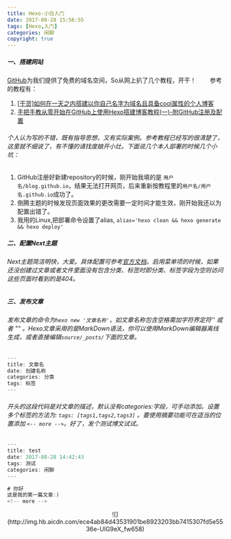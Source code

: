 ```yaml
---
title: Hexo-小白入门
date: 2017-08-28 15:56:55
tags: [Hexo,入门]
categories: 闲聊
copyright: true
---
```


##### 一、搭建网站
[GitHub](https://github.io)为我们提供了免费的域名空间，So从网上扒了几个教程，开干！
&emsp;&emsp;参考的教程有：
1. [[干货]如何在一天之内搭建以你自己名字为域名且具备cool属性的个人博客](http://www.jianshu.com/p/99665608d295)
2. [手把手教从零开始在GitHub上使用Hexo搭建博客教程(一)-附GitHub注册及配置](http://www.jianshu.com/p/f4cc5866946b)

###### 个人认为写的不错，既有指导思想，又有实际案例。参考教程已经写的很清楚了，这里就不细说了，有不懂的请找度娘开小灶。下面说几个本人部署的时候几个小坑：

1.  GitHub注册好新建repository的时候，刚开始我填的是 `用户名/blog.github.io`，结果无法打开网页，后来重新按教程里的`用户名/用户名.github.io`成功了。
2.  倒腾主题的时候发现页面效果的更改需要一定时间才能生效，刚开始我还以为配置出错了。
3.  我用的Linux,把部署命令设置了alias, `alias='hexo clean && hexo generate && hexo deploy'`

<!-- more -->

##### 二、配置Next主题
###### Next主题简洁明快，大爱。具体配置可参考[官方文档](http://theme-next.iissnan.com/getting-started.html)。启用菜单项的时候，如果还没创建过文章或者文件里面没有包含分类、标签时即分类、标签字段为空则访问这些页面时看到的是404。


##### 三、发布文章
###### 发布文章的命令为`hexo new '文章名称'`，如文章名称包含空格需加字符界定符'' 或者 "" 。Hexo文章采用的是MarkDown语法，你可以使用MarkDown编辑器离线生成，或者直接编辑`source/_posts/`下面的文章。
```javascript
---
title: 文章名
date: 创建名称
categories: 分类
tags: 标签
---
```
###### 开头的这段代码是对文章的描述，默认没有categories:字段，可手动添加。设置多个标签的方法为: `tags: [tags1,tags2,tags3]` 。要使用摘要功能可在适当的位置添加 `<-- more -->`。好了，发个测试博文试试。

```javascript
---
title: test
date: 2017-08-28 14:42:43
tags: 测试
categories: 闲聊
---

# 你好
这是我的第一篇文章:)
<!-- more -->
```
<div align=center>
![](http://img.hb.aicdn.com/ece4ab84d43531901be8923203bb7415307fd5e5536e-UlG9eX_fw658)
</div>

